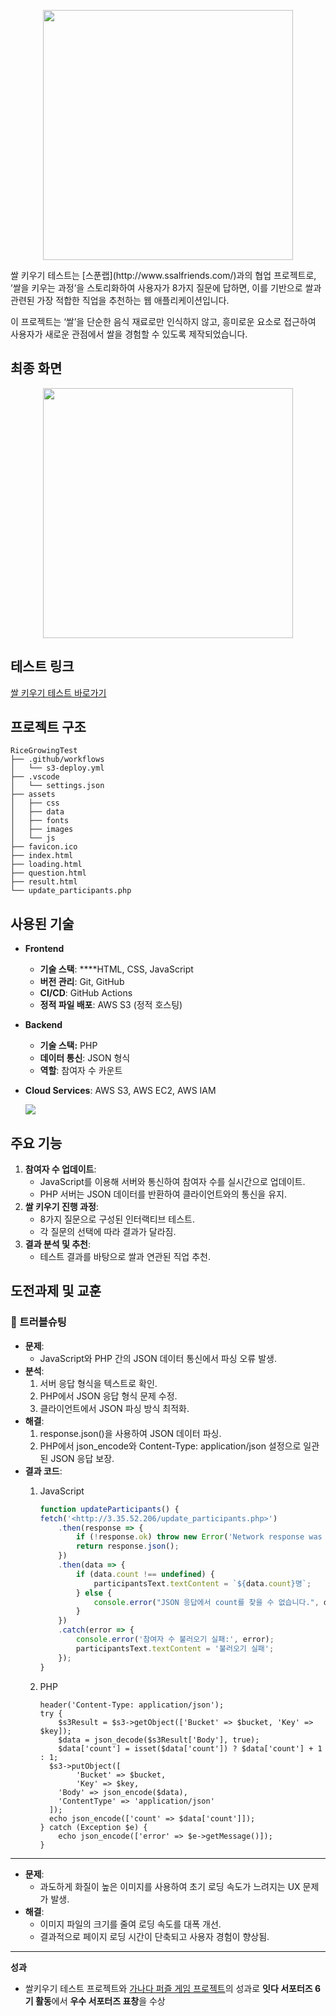 <p align="center">
  <img src = "https://github.com/user-attachments/assets/de4d3f00-526f-4e0c-bc58-e36cc3c7ab23" width ="400">
</p>
쌀 키우기 테스트는 [스푼랩](http://www.ssalfriends.com/)과의 협업 프로젝트로, ’쌀을 키우는 과정’을 스토리화하여 사용자가 8가지 질문에 답하면, 이를 기반으로 쌀과 관련된 가장 적합한 직업을 추천하는 웹 애플리케이션입니다.

이 프로젝트는 ‘쌀’을 단순한 음식 재료로만 인식하지 않고, 흥미로운 요소로 접근하여 사용자가 새로운 관점에서 쌀을 경험할 수 있도록 제작되었습니다.

## 최종 화면

<p align="center">
  <img src = "https://github.com/user-attachments/assets/5894248d-91a9-496e-8186-97edbc15fc81" width = "400">
</p>

## 테스트 링크

[쌀 키우기 테스트 바로가기](http://13.125.23.77)


## 프로젝트 구조

```
RiceGrowingTest
├── .github/workflows
│   └── s3-deploy.yml
├── .vscode
│   └── settings.json
├── assets
│   ├── css
│   ├── data
│   ├── fonts
│   ├── images
│   └── js
├── favicon.ico
├── index.html
├── loading.html
├── question.html
├── result.html
└── update_participants.php

```

## 사용된 기술

- **Frontend**
    - **기술 스택**: ****HTML, CSS, JavaScript
    - **버전 관리**: Git, GitHub
    - **CI/CD**: GitHub Actions
    - **정적 파일 배포**: AWS S3 (정적 호스팅)
- **Backend**
    - **기술 스택:** PHP
    - **데이터 통신**: JSON 형식
    - **역할**: 참여자 수 카운트
- **Cloud Services**: AWS S3, AWS EC2, AWS IAM
    
  <img src = "https://github.com/user-attachments/assets/124e4c55-510b-4f3b-a561-0e71931c5eef">

## 주요 기능

1. **참여자 수 업데이트**:
    - JavaScript를 이용해 서버와 통신하여 참여자 수를 실시간으로 업데이트.
    - PHP 서버는 JSON 데이터를 반환하여 클라이언트와의 통신을 유지.
2. **쌀 키우기 진행 과정**:
    - 8가지 질문으로 구성된 인터랙티브 테스트.
    - 각 질문의 선택에 따라 결과가 달라짐.
3. **결과 분석 및 추천**:
    - 테스트 결과를 바탕으로 쌀과 연관된 직업 추천.

## 도전과제 및 교훈

### 📌 트러블슈팅

- **문제**:
    - JavaScript와 PHP 간의 JSON 데이터 통신에서 파싱 오류 발생.
- **분석**:
    1. 서버 응답 형식을 텍스트로 확인.
    2. PHP에서 JSON 응답 형식 문제 수정.
    3. 클라이언트에서 JSON 파싱 방식 최적화.
- **해결**:
    1. response.json()을 사용하여 JSON 데이터 파싱.
    2. PHP에서 json_encode와 Content-Type: application/json 설정으로 일관된 JSON 응답 보장.
- **결과 코드**:
    1. JavaScript
        
        ```jsx
        function updateParticipants() {
        fetch('<http://3.35.52.206/update_participants.php>')
            .then(response => {
                if (!response.ok) throw new Error('Network response was not ok');
                return response.json();
            })
            .then(data => {
                if (data.count !== undefined) {
                    participantsText.textContent = `${data.count}명`;
                } else {
                    console.error("JSON 응답에서 count를 찾을 수 없습니다.", data);
                }
            })
            .catch(error => {
                console.error('참여자 수 불러오기 실패:', error);
                participantsText.textContent = '불러오기 실패';
            });
        }
        ```
        
    2. PHP
        
        ```
        header('Content-Type: application/json');
        try {
        	$s3Result = $s3->getObject(['Bucket' => $bucket, 'Key' => $key]);
        	$data = json_decode($s3Result['Body'], true);
        	$data['count'] = isset($data['count']) ? $data['count'] + 1 : 1;
          $s3->putObject([
        		'Bucket' => $bucket,
        		'Key' => $key,
            'Body' => json_encode($data),
            'ContentType' => 'application/json'
          ]);
          echo json_encode(['count' => $data['count']]);
        } catch (Exception $e) {
        	echo json_encode(['error' => $e->getMessage()]);
        }
        ```
        

---

- **문제**:
    - 과도하게 화질이 높은 이미지를 사용하여 초기 로딩 속도가 느려지는 UX 문제가 발생.
- **해결**:
    - 이미지 파일의 크기를 줄여 로딩 속도를 대폭 개선.
    - 결과적으로 페이지 로딩 시간이 단축되고 사용자 경험이 향상됨.

---

**성과**

- 쌀키우기 테스트 프로젝트와 [가나다 퍼즐 게임 프로젝트](https://github.com/fnfn0901/SpunPuzzleGame)의 성과로 **잇다 서포터즈 6기 활동**에서 **우수 서포터즈 표창**을 수상

